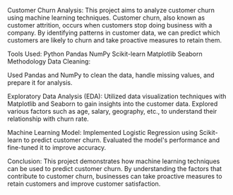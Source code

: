 Customer Churn Analysis:
This project aims to analyze customer churn using machine learning techniques. Customer churn, also known as customer attrition, occurs when customers stop doing business with a company.
By identifying patterns in customer data, we can predict which customers are likely to churn and take proactive measures to retain them.

Tools Used:
Python
Pandas
NumPy
Scikit-learn
Matplotlib
Seaborn
Methodology
Data Cleaning:

Used Pandas and NumPy to clean the data, handle missing values, and prepare it for analysis.

Exploratory Data Analysis (EDA):
Utilized data visualization techniques with Matplotlib and Seaborn to gain insights into the customer data.
Explored various factors such as age, salary, geography, etc., to understand their relationship with churn rate.

Machine Learning Model:
Implemented Logistic Regression using Scikit-learn to predict customer churn.
Evaluated the model's performance and fine-tuned it to improve accuracy.

Conclusion:
This project demonstrates how machine learning techniques can be used to predict customer churn.
By understanding the factors that contribute to customer churn, businesses can take proactive measures to retain customers and improve customer satisfaction.
